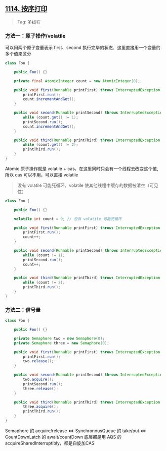 ## [1114. 按序打印](https://leetcode.cn/problems/print-in-order/description/)

> Tag: 多线程

### 方法一：原子操作/volatile

可以用两个原子变量表示 first、second 执行完毕的状态，这里直接用一个变量的多个值来区分

```java
class Foo {

    public Foo() {}

    private final AtomicInteger count = new AtomicInteger(0);

    public void first(Runnable printFirst) throws InterruptedException {
        printFirst.run();
        count.incrementAndGet();
    }

    public void second(Runnable printSecond) throws InterruptedException {
        while (count.get() != 1);
        printSecond.run();
        count.incrementAndGet();
    }

    public void third(Runnable printThird) throws InterruptedException {
        while (count.get() != 2);
        printThird.run();
    }
}
```

Atomic 原子操作就是 volatile + cas，在这里同时只会有一个线程去改变这个值, 所以 cas 可以不用，可以直接 volatile

> 没有 volatile 可能死循环，volatile 使其他线程中缓存的数据被清空（可见性）

```java
class Foo {

    public Foo() {}

    volatile int count = 0; // 没有 volatile 可能死循环

    public void first(Runnable printFirst) throws InterruptedException {
        printFirst.run();
        count++;
    }

    public void second(Runnable printSecond) throws InterruptedException {
        while (count != 1);
        printSecond.run();
        count++;
    }

    public void third(Runnable printThird) throws InterruptedException {
        while (count != 2);
        printThird.run();
    }
}
```

### 方法二：信号量

```java
class Foo {

    public Foo() {}

    private Semaphore two = new Semaphore(0);
    private Semaphore three = new Semaphore(0);

    public void first(Runnable printFirst) throws InterruptedException {
        printFirst.run();
        two.release();
    }

    public void second(Runnable printSecond) throws InterruptedException {
        two.acquire();
        printSecond.run();
        three.release();
    }

    public void third(Runnable printThird) throws InterruptedException {
        three.acquire();
        printThird.run();
    }
}
```

Semaphore 的 acquire/release <=> SynchronousQueue 的 take/put <=> CountDownLatch 的 await/countDown 底层都是用 AQS 的acquireSharedInterruptibly，都是自旋加CAS